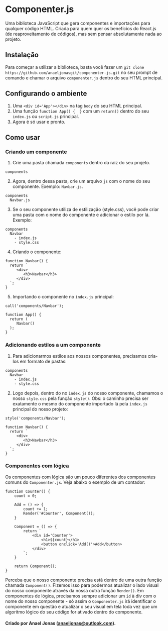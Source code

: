 # Componenter.js
Uma biblioteca JavaScript que gera componentes e importações para qualquer código HTML. Criada para quem quer os benefícios do React.js (de reaproveitamento de códigos), mas sem pensar absolutamente nada ao projeto.

## Instalação
Para começar a utilizar a biblioteca, basta você fazer um ```git clone https://github.com/anaeljonasgit/componenter-js.git``` no seu prompt de comando e chamar o arquivo ```componenter.js``` dentro do seu HTML principal.

## Configurando o ambiente
1. Uma ```<div id='App'></div>``` na tag ```body``` do seu HTML principal.
2. Uma função ```function App() {  }``` com um ```return()``` dentro do seu ```index.js``` ou ```script.js``` principal.
3. Agora é só usar e pronto.

## Como usar

### Criando um componente
1. Crie uma pasta chamada ```components``` dentro da raiz do seu projeto.
```
components
```
2. Agora, dentro dessa pasta, crie um arquivo ```js``` com o nome do seu componente. Exemplo: ```Navbar.js```.
```
components
  Navbar.js
```
3. Se o seu componente utiliza de estilização (style.css), você pode criar uma pasta com o nome do componente e adicionar o estilo por lá. Exemplo:
```
components
  Navbar
    - index.js
    - style.css
```
4. Criando o componente:
```
function Navbar() {
  return `
     <div>
        <h3>Navbar</h3>
     </div>
  `;
}
```
5. Importando o componente no ```index.js``` principal:
```
call('components/Navbar');

function App() {
  return (
     Navbar()
  );
}
```

### Adicionando estilos a um componente
1. Para adicionarmos estilos aos nossos componentes, precisamos cria-los em formato de pastas:
```
components
  Navbar
    - index.js
    - style.css
```
2. Logo depois, dentro do no ```index.js``` do nosso componente, chamamos o nosso ```style.css``` pela função ```style()```. Obs: o caminho precisa ser exatamente o mesmo do componente importado lá pela ```index.js``` principal do nosso projeto:
```
style('components/Navbar');

function Navbar() {
  return `
     <div>
        <h3>Navbar</h3>
     </div>
  `;
}
```

### Componentes com lógica
Os componentes com lógica são um pouco diferentes dos componentes comuns do ```Componenter.js```. Veja abaixo o exemplo de um contador:
```
function Counter() {
	count = 0;

	Add = () => {
		count += 1;
		Render('#Counter', Component());
	}

	Component = () => {
		return `
			<div id='Counter'>
				<h1>${count}</h1>
				<button onclick='Add()'>Add</button>
			</div>
		`;
	}

	return Component();
}
```
Perceba que o nosso componente precisa está dentro de uma outra função chamada ```Component()```. Fizemos isso para podermos atualizar o lado visual do nosso componente através da nossa outra função ```Render()```. Em componentes de lógica, precisamos sempre adicionar um ```id``` à div com o nome do nosso componente - só assim o ```Componenter.js``` irá identificar o componente em questão e atualizar o seu visual em tela toda vez que um algoritmo lógico do seu código for ativado dentro do componente.

#### Criado por Anael Jonas (anaeljonas@outlook.com).
